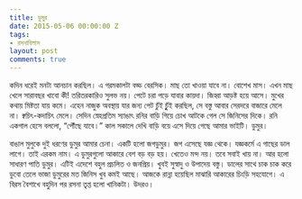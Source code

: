 ```yaml
---
title: ডুমুর
date: 2015-05-06 00:00:00 Z
tags:
- রসনাবিলাস
layout: post
comments: true
---
```


কদিন ধরেই মনটা আনচান করছিল। এ গরমকালটা বড্ড বেরসিক। মাছ তো খাওয়া যাবে না। বোশেখ মাস। এখন মাছ খেলে সারাবছর খাবো কী! তরিতরকারিও সুলভ নয়। পেটে চরা পড়ে যাবার কায়দা। জিহ্বা আড়ষ্ট হয়ে আসে। মুখের কথায় মিষ্টতা যায় কমে। এহেন নাজুক অবস্থায় যার জন্য পেট চুঁই চুুঁই করছিল, সে বস্তু আবার সেরদরে বাজারে মেলে না। ক্বচিৎ-কদাচিৎ মেলে। সেদিন স্নেহপ্রতিম স্যাঙাৎ রনির বাড়ি গিয়ে চোখ আটকে গেল সে জিনিসের দিকে। রনি একগাল হেসে বললো, “পৌঁছে যাবে।” কাল সকালে দেখি বাড়ি বয়ে এসে দিয়ে গেছে আমার ভাইটি। ডুমুর।

বাঙাল মুলুকে দুই ধরণের ডুমুর আমার চেনা। একটি হলো জগডুমুর। জগ এসেছে যজ্ঞ থেকে। যজ্ঞকর্মে এ গাছের ডাল লাগে। তাই এরকম নাম। এ ডুমুরগুলো আকারে বেশ বড় বড় হয়। খেতেও মন্দ নয়। তবে সবাই খায় না। আর হলো সাধারণ পাতি ডুমুর। এটিই এদেশে বহুল প্রচলিত ও জনপ্রিয়। খুবই সুস্বাদু ও উপাদেয় বস্তু। ডালের সাথে চাক চাক করে ডুবো তেলে ভাজা ডুমুরের মত জিনিস খুব কমই আছে। আজকে রান্না হয়েছিল মাঝারি আকারের চিংড়ি সহযোগে। এ বিরস বৈশাখে বহুদিন পর রসনা তৃপ্ত হলো খানিকটা। উদরও।
